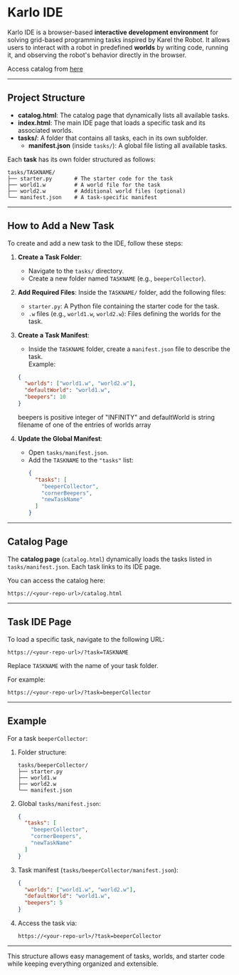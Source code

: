 
# Karlo IDE

Karlo IDE is a browser-based **interactive development environment** for solving grid-based programming tasks inspired by Karel the Robot. 
It allows users to interact with a robot in predefined **worlds** by writing code, running it, and observing the robot's behavior directly in the browser.

Access catalog from [here](https://rezi-gelenidze.github.io/karlo-ide/catalog.html)

---

## Project Structure

- **catalog.html**: The catalog page that dynamically lists all available tasks.
- **index.html**: The main IDE page that loads a specific task and its associated worlds.
- **tasks/**: A folder that contains all tasks, each in its own subfolder.
  - **manifest.json** (inside `tasks/`): A global file listing all available tasks.

Each **task** has its own folder structured as follows:
```
tasks/TASKNAME/
├── starter.py       # The starter code for the task
├── world1.w         # A world file for the task
├── world2.w         # Additional world files (optional)
└── manifest.json    # A task-specific manifest
```

---

## How to Add a New Task

To create and add a new task to the IDE, follow these steps:

1. **Create a Task Folder**:
   - Navigate to the `tasks/` directory.
   - Create a new folder named `TASKNAME` (e.g., `beeperCollector`).

2. **Add Required Files**:
   Inside the `TASKNAME/` folder, add the following files:
   - `starter.py`: A Python file containing the starter code for the task.
   - `.w` files (e.g., `world1.w`, `world2.w`): Files defining the worlds for the task.

3. **Create a Task Manifest**:
   - Inside the `TASKNAME` folder, create a `manifest.json` file to describe the task.  
   Example:
   ```json
   {
     "worlds": ["world1.w", "world2.w"],
     "defaultWorld": "world1.w",  
     "beepers": 10
   }
   ```

   beepers is positive integer of "INFINITY" and defaultWorld is string filename of one of the entries of worlds array

5. **Update the Global Manifest**:
   - Open `tasks/manifest.json`.
   - Add the `TASKNAME` to the `"tasks"` list:
     ```json
     {
       "tasks": [
         "beeperCollector",
         "cornerBeepers",
         "newTaskName"
       ]
     }
     ```

---

## Catalog Page

The **catalog page** (`catalog.html`) dynamically loads the tasks listed in `tasks/manifest.json`. Each task links to its IDE page.

You can access the catalog here:
```
https://<your-repo-url>/catalog.html
```

---

## Task IDE Page

To load a specific task, navigate to the following URL:
```
https://<your-repo-url>/?task=TASKNAME
```

Replace `TASKNAME` with the name of your task folder.

For example:
```
https://<your-repo-url>/?task=beeperCollector
```

---

## Example

For a task `beeperCollector`:
1. Folder structure:
   ```
   tasks/beeperCollector/
   ├── starter.py
   ├── world1.w
   ├── world2.w
   └── manifest.json
   ```

2. Global `tasks/manifest.json`:
   ```json
   {
     "tasks": [
       "beeperCollector",
       "cornerBeepers",
       "newTaskName"
     ]
   }
   ```

3. Task manifest (`tasks/beeperCollector/manifest.json`):
   ```json
   {
     "worlds": ["world1.w", "world2.w"],
     "defaultWorld": "world1.w",
     "beepers": 5
   }
   ```

4. Access the task via:
   ```
   https://<your-repo-url>/?task=beeperCollector
   ```

---

This structure allows easy management of tasks, worlds, and starter code while keeping everything organized and extensible.
